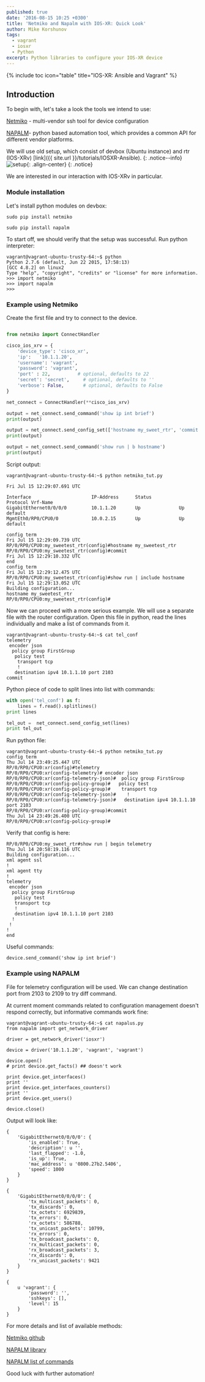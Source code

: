 ```yaml
---
published: true
date: '2016-08-15 10:25 +0300'
title: 'Netmiko and Napalm with IOS-XR: Quick Look'
author: Mike Korshunov
tags:
  - vagrant
  - iosxr
  - Python
excerpt: Python libraries to configure your IOS-XR device
---
```

{% include toc icon="table" title="IOS-XR: Ansible and Vagrant" %}



## Introduction

To begin with, let's take a look the tools we intend to use:

[Netmiko](https://github.com/ktbyers/netmiko) - multi-vendor ssh tool for device configuration 

[NAPALM](https://github.com/napalm-automation/napalm)- python based automation tool, which provides a common API for different vendor platforms. 

We will use old setup, which consist of devbox (Ubuntu instance) and rtr (IOS-XRv)  [link]({{ site.url }}/tutorials/IOSXR-Ansible).
{: .notice--info}  
![setup](https://xrdocs.github.io/xrdocs-images/assets/tutorial-images/mkorshun/netmiko_setup.png){: .align-center}
{: .notice}


We are interested in our interaction with IOS-XRv in particular.


### Module installation

Let's install python modules on devbox:

```shell
sudo pip install netmiko

sudo pip install napalm
```

To start off, we should verify that the setup was successful. 
Run python interpreter:

```shell
vagrant@vagrant-ubuntu-trusty-64:~$ python
Python 2.7.6 (default, Jun 22 2015, 17:58:13)
[GCC 4.8.2] on linux2
Type "help", "copyright", "credits" or "license" for more information.
>>> import netmiko
>>> import napalm
>>>

```

### Example using Netmiko

Create the first file and try to connect to the device. 

```python

from netmiko import ConnectHandler

cisco_ios_xrv = {
    'device_type': 'cisco_xr',
    'ip':   '10.1.1.20',
    'username': 'vagrant',
    'password': 'vagrant',
    'port' : 22,          # optional, defaults to 22
    'secret': 'secret',     # optional, defaults to ''
    'verbose': False,       # optional, defaults to False
}

net_connect = ConnectHandler(**cisco_ios_xrv)

output = net_connect.send_command('show ip int brief')
print(output)

output = net_connect.send_config_set(['hostname my_sweet_rtr', 'commit'])
print(output)

output = net_connect.send_command('show run | b hostname')
print(output)
```

Script output:

```
vagrant@vagrant-ubuntu-trusty-64:~$ python netmiko_tut.py

Fri Jul 15 12:29:07.691 UTC

Interface                      IP-Address      Status          Protocol Vrf-Name
GigabitEthernet0/0/0/0         10.1.1.20       Up              Up       default
MgmtEth0/RP0/CPU0/0            10.0.2.15       Up              Up       default

config term
Fri Jul 15 12:29:09.739 UTC
RP/0/RP0/CPU0:my_sweetest_rtr(config)#hostname my_sweetest_rtr
RP/0/RP0/CPU0:my_sweetest_rtr(config)#commit
Fri Jul 15 12:29:10.332 UTC
end
config term
Fri Jul 15 12:29:12.475 UTC
RP/0/RP0/CPU0:my_sweetest_rtr(config)#show run | include hostname
Fri Jul 15 12:29:13.052 UTC
Building configuration...
hostname my_sweetest_rtr
RP/0/RP0/CPU0:my_sweetest_rtr(config)#
```

Now we can proceed with a more serious example. We will use a separate file with the router configuration. Open this file in python, read the lines individually and make a list of commands from it.

```
vagrant@vagrant-ubuntu-trusty-64:~$ cat tel_conf
telemetry
 encoder json
  policy group FirstGroup
   policy test
    transport tcp
    !
   destination ipv4 10.1.1.10 port 2103
commit
```

Python piece of code to split lines into list with commands:

```python
with open('tel_conf') as f:
    lines = f.read().splitlines()
print lines

tel_out =  net_connect.send_config_set(lines)
print tel_out
```

Run python file: 

```
vagrant@vagrant-ubuntu-trusty-64:~$ python netmiko_tut.py
config term
Thu Jul 14 23:49:25.447 UTC
RP/0/RP0/CPU0:xr(config)#telemetry
RP/0/RP0/CPU0:xr(config-telemetry)# encoder json
RP/0/RP0/CPU0:xr(config-telemetry-json)#  policy group FirstGroup
RP/0/RP0/CPU0:xr(config-policy-group)#   policy test
RP/0/RP0/CPU0:xr(config-policy-group)#    transport tcp
RP/0/RP0/CPU0:xr(config-telemetry-json)#    !
RP/0/RP0/CPU0:xr(config-telemetry-json)#   destination ipv4 10.1.1.10 port 2103
RP/0/RP0/CPU0:xr(config-policy-group)#commit
Thu Jul 14 23:49:26.400 UTC
RP/0/RP0/CPU0:xr(config-policy-group)#
```

Verify that config is here: 

```
RP/0/RP0/CPU0:my_sweet_rtr#show run | begin telemetry
Thu Jul 14 20:58:19.116 UTC
Building configuration...
xml agent ssl
!
xml agent tty
!
telemetry
 encoder json
  policy group FirstGroup
   policy test
   transport tcp
   !
   destination ipv4 10.1.1.10 port 2103
  !
 !
!
end
```

Useful commands:

```
device.send_command('show ip int brief')
```

### Example using NAPALM

File for telemetry configuration will be used. We can change destination port from 2103 to 2109 to try diff command. 


At current moment commands related to configuration management doesn't respond correctly, but informative commands work fine: 

```
vagrant@vagrant-ubuntu-trusty-64:~$ cat napalus.py
from napalm import get_network_driver

driver = get_network_driver('iosxr')

device = driver('10.1.1.20', 'vagrant', 'vagrant')

device.open()
# print device.get_facts() ## doesn't work

print device.get_interfaces()
print ''
print device.get_interfaces_counters()
print ''
print device.get_users()

device.close()
```

Output will look like: 

```
{
    'GigabitEthernet0/0/0/0': {
        'is_enabled': True,
        'description': u '',
        'last_flapped': -1.0,
        'is_up': True,
        'mac_address': u '0800.27b2.5406',
        'speed': 1000
    }
}

{
    'GigabitEthernet0/0/0/0': {
        'tx_multicast_packets': 0,
        'tx_discards': 0,
        'tx_octets': 6929839,
        'tx_errors': 0,
        'rx_octets': 586788,
        'tx_unicast_packets': 10799,
        'rx_errors': 0,
        'tx_broadcast_packets': 0,
        'rx_multicast_packets': 0,
        'rx_broadcast_packets': 3,
        'rx_discards': 0,
        'rx_unicast_packets': 9421
    }
}

{
    u 'vagrant': {
        'password': '',
        'sshkeys': [],
        'level': 15
    }
}
```

For more details and list of available methods: 

[Netmiko github](https://github.com/ktbyers/netmiko)

[NAPALM library](https://github.com/napalm-automation/napalm)

[NAPALM list of commands](https://napalm.readthedocs.io/en/latest/support/index.html)


Good luck with further automation!
